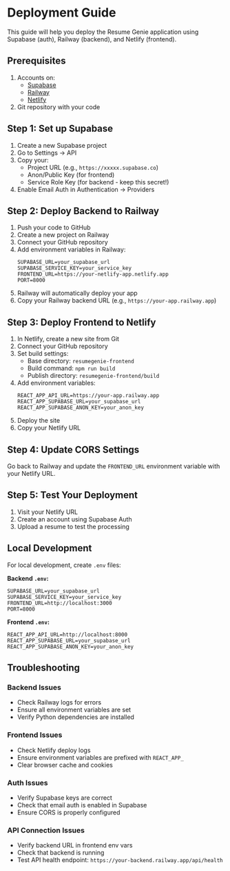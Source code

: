 # Deployment Guide

This guide will help you deploy the Resume Genie application using Supabase (auth), Railway (backend), and Netlify (frontend).

## Prerequisites

1. Accounts on:
   - [Supabase](https://supabase.com)
   - [Railway](https://railway.app)
   - [Netlify](https://netlify.com)
2. Git repository with your code

## Step 1: Set up Supabase

1. Create a new Supabase project
2. Go to Settings → API
3. Copy your:
   - Project URL (e.g., `https://xxxxx.supabase.co`)
   - Anon/Public Key (for frontend)
   - Service Role Key (for backend - keep this secret!)
4. Enable Email Auth in Authentication → Providers

## Step 2: Deploy Backend to Railway

1. Push your code to GitHub
2. Create a new project on Railway
3. Connect your GitHub repository
4. Add environment variables in Railway:
   ```
   SUPABASE_URL=your_supabase_url
   SUPABASE_SERVICE_KEY=your_service_key
   FRONTEND_URL=https://your-netlify-app.netlify.app
   PORT=8000
   ```
5. Railway will automatically deploy your app
6. Copy your Railway backend URL (e.g., `https://your-app.railway.app`)

## Step 3: Deploy Frontend to Netlify

1. In Netlify, create a new site from Git
2. Connect your GitHub repository
3. Set build settings:
   - Base directory: `resumegenie-frontend`
   - Build command: `npm run build`
   - Publish directory: `resumegenie-frontend/build`
4. Add environment variables:
   ```
   REACT_APP_API_URL=https://your-app.railway.app
   REACT_APP_SUPABASE_URL=your_supabase_url
   REACT_APP_SUPABASE_ANON_KEY=your_anon_key
   ```
5. Deploy the site
6. Copy your Netlify URL

## Step 4: Update CORS Settings

Go back to Railway and update the `FRONTEND_URL` environment variable with your Netlify URL.

## Step 5: Test Your Deployment

1. Visit your Netlify URL
2. Create an account using Supabase Auth
3. Upload a resume to test the processing

## Local Development

For local development, create `.env` files:

**Backend `.env`:**
```
SUPABASE_URL=your_supabase_url
SUPABASE_SERVICE_KEY=your_service_key
FRONTEND_URL=http://localhost:3000
PORT=8000
```

**Frontend `.env`:**
```
REACT_APP_API_URL=http://localhost:8000
REACT_APP_SUPABASE_URL=your_supabase_url
REACT_APP_SUPABASE_ANON_KEY=your_anon_key
```

## Troubleshooting

### Backend Issues
- Check Railway logs for errors
- Ensure all environment variables are set
- Verify Python dependencies are installed

### Frontend Issues
- Check Netlify deploy logs
- Ensure environment variables are prefixed with `REACT_APP_`
- Clear browser cache and cookies

### Auth Issues
- Verify Supabase keys are correct
- Check that email auth is enabled in Supabase
- Ensure CORS is properly configured

### API Connection Issues
- Verify backend URL in frontend env vars
- Check that backend is running
- Test API health endpoint: `https://your-backend.railway.app/api/health`